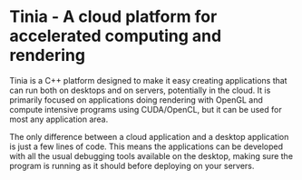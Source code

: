 Tinia - A cloud platform for accelerated computing and rendering
================================================================

Tinia is a C++ platform designed to make it easy creating applications that can
run both on desktops and on servers, potentially in the cloud. It is primarily
focused on applications doing rendering with OpenGL and compute intensive
programs using CUDA/OpenCL, but it can be used for most any application area.

The only difference between a cloud application and a desktop application is
just a few lines of code. This means the applications can be developed with all
the usual debugging tools available on the desktop, making sure the program is
running as it should before deploying on your servers.


